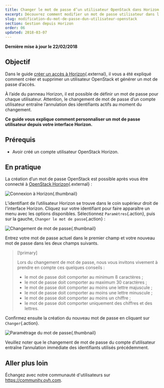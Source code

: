 ```yaml
---
title: Changer le mot de passe d’un utilisateur OpenStack dans Horizon
excerpt: Découvrez comment modifier un mot de passe utilisateur dans l'interface Horizon.
slug: modification-du-mot-de-passe-dun-utilisateur-openstack
section: Gestion depuis Horizon
order: 06
updated: 2018-03-07
---
```


**Dernière mise à jour le 22/02/2018**


## Objectif

Dans le guide [créer un accès à Horizon](../horizon/){.external}, il vous a été expliqué comment créer et supprimer un utilisateur OpenStack et générer un mot de passe d’accès.

À l’aide du panneau Horizon, il est possible de définir un mot de passe pour chaque utilisateur. Attention, le changement de mot de passe d’un compte utilisateur entraîne l’annulation des identifiants actifs au moment du changement.

**Ce guide vous explique comment personnaliser un mot de passe utilisateur depuis votre interface Horizon.**


## Prérequis

- Avoir créé un compte utilisateur OpenStack Horizon.


## En pratique

La création d’un mot de passe OpenStack est possible après vous être connecté à [OpenStack Horizon](https://horizon.cloud.ovh.net){.external} :

![Connexion à Horizon](images/1_H_login_window.png){.thumbnail}

L’identifiant de l’utilisateur Horizon se trouve dans le coin supérieur droit de l'interface Horizon. Cliquez sur votre identifiant pour faire apparaître un menu avec les options disponibles.
Sélectionnez `Paramètres`{.action}, puis sur la gauche, `Changer le mot de passe`{.action} :

![Changement de mot de passe](images/2_H_pass_change_option.png){.thumbnail}

Entrez votre mot de passe actuel dans le premier champ et votre nouveau mot de passe dans les deux champs suivants.

> [!primary]
>
> Lors du changement de mot de passe, nous vous invitons vivement à prendre en compte ces quelques conseils :
 >
> - le mot de passe doit comporter au minimum 8 caractères ;
> - le mot de passe doit comporter au maximum 30 caractères ;
> - le mot de passe doit comporter au moins une lettre majuscule ;
> - le mot de passe doit comporter au moins une lettre minuscule ;
> - le mot de passe doit comporter au moins un chiffre ;
> - le mot de passe doit comporter uniquement des chiffres et des lettres.
>

Confirmez ensuite la création du nouveau mot de passe en cliquant sur `Changer`{.action}.

![Paramétrage du mot de passe](images/3_H_set_new_passord.png){.thumbnail}

Veuillez noter que le changement de mot de passe du compte d’utilisateur entraîne l’annulation immédiate des identifiants utilisés précédemment.

## Aller plus loin

Échangez avec notre communauté d'utilisateurs sur <https://community.ovh.com>.
